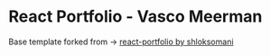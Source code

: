 # React Portfolio - Vasco Meerman

Base template forked from -> [react-portfolio by shloksomani](https://shloksomani.github.io/react-portfolio/)

